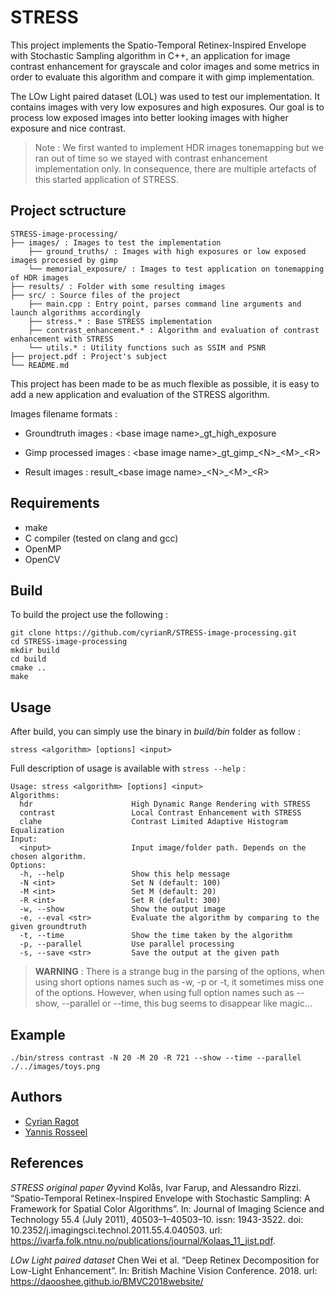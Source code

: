 # STRESS

This project implements the Spatio-Temporal Retinex-Inspired Envelope with Stochastic
Sampling algorithm in C++, an application for image contrast enhancement for grayscale and color images and some metrics in order to evaluate this algorithm and compare it with gimp implementation.

The LOw Light paired dataset (LOL) was used to test our implementation. It contains images with very low exposures and high exposures. Our goal is to process low exposed images into better looking images with higher exposure and nice contrast.

> Note : We first wanted to implement HDR images tonemapping but we ran out of time so we stayed with contrast enhancement implementation only. In consequence, there are multiple artefacts of this started application of STRESS.

## Project sctructure

```
STRESS-image-processing/
├── images/ : Images to test the implementation
    ├── ground_truths/ : Images with high exposures or low exposed images processed by gimp
    └── memorial_exposure/ : Images to test application on tonemapping of HDR images
├── results/ : Folder with some resulting images
├── src/ : Source files of the project
    ├── main.cpp : Entry point, parses command line arguments and launch algorithms accordingly
    ├── stress.* : Base STRESS implementation 
    ├── contrast_enhancement.* : Algorithm and evaluation of contrast enhancement with STRESS
    └── utils.* : Utility functions such as SSIM and PSNR
├── project.pdf : Project's subject
└── README.md
```

This project has been made to be as much flexible as possible, it is easy to add a new application and evaluation of the STRESS algorithm.

Images filename formats :
- Groundtruth images : \<base image name\>\_gt\_high\_exposure

- Gimp processed images : \<base image name\>\_gt\_gimp\_\<N\>\_\<M>\_\<R>

- Result images : result\_<base image name\>\_\<N\>\_\<M>\_\<R>

## Requirements

- make
- C compiler (tested on clang and gcc)
- OpenMP
- OpenCV

## Build

To build the project use the following :

```
git clone https://github.com/cyrianR/STRESS-image-processing.git
cd STRESS-image-processing
mkdir build
cd build
cmake ..
make
```

## Usage

After build, you can simply use the binary in *build/bin* folder as follow :
```
stress <algorithm> [options] <input>
```

Full description of usage is available with ```stress --help``` :

```
Usage: stress <algorithm> [options] <input>
Algorithms:
  hdr                      High Dynamic Range Rendering with STRESS
  contrast                 Local Contrast Enhancement with STRESS
  clahe                    Contrast Limited Adaptive Histogram Equalization
Input:
  <input>                  Input image/folder path. Depends on the chosen algorithm.
Options:
  -h, --help               Show this help message
  -N <int>                 Set N (default: 100)
  -M <int>                 Set M (default: 20)
  -R <int>                 Set R (default: 300)
  -w, --show               Show the output image
  -e, --eval <str>         Evaluate the algorithm by comparing to the given groundtruth
  -t, --time               Show the time taken by the algorithm
  -p, --parallel           Use parallel processing
  -s, --save <str>         Save the output at the given path
```

> **WARNING** : There is a strange bug in the parsing of the options, when using short options names such as -w, -p or -t, it sometimes miss one of the options. However, when using full option names such as --show, --parallel or --time, this bug seems to disappear like magic...

## Example

```
./bin/stress contrast -N 20 -M 20 -R 721 --show --time --parallel ./../images/toys.png
```


## Authors

- [Cyrian Ragot](https://github.com/cyrianR)
- [Yannis Rosseel](https://github.com/yrosseel21)

## References

*STRESS original paper*
Øyvind Kolås, Ivar Farup, and Alessandro Rizzi. “Spatio-Temporal Retinex-Inspired Envelope with Stochastic Sampling: A Framework for Spatial Color Algorithms”. In: Journal of Imaging Science and Technology 55.4 (July 2011), 40503–1–40503–10. issn: 1943-3522. doi: 10.2352/j.imagingsci.technol.2011.55.4.040503.
url: https://ivarfa.folk.ntnu.no/publications/journal/Kolaas_11_jist.pdf.

*LOw Light paired dataset*
Chen Wei et al. “Deep Retinex Decomposition for Low-Light Enhancement”. In: British Machine Vision Conference. 2018. 
url: https://daooshee.github.io/BMVC2018website/